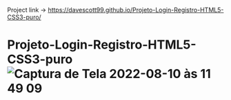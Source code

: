 Project link -> https://davescott99.github.io/Projeto-Login-Registro-HTML5-CSS3-puro/
# Projeto-Login-Registro-HTML5-CSS3-puro![Captura de Tela 2022-08-10 às 11 49 09](https://user-images.githubusercontent.com/101915085/183933614-31068d10-7474-487d-8522-d204880479ef.png)
